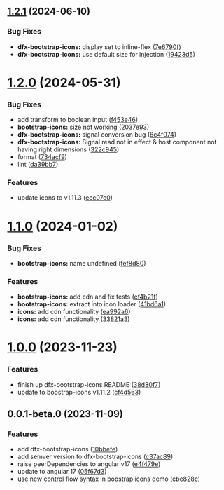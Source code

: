  
## [1.2.1](https://github.com/Dafnik/dfts-common/compare/dfx-bootstrap-icons-1.2.0...dfx-bootstrap-icons-1.2.1) (2024-06-10)


### Bug Fixes

* **dfx-bootstrap-icons:** display set to inline-flex ([7e6790f](https://github.com/Dafnik/dfts-common/commit/7e6790f0fe4f8b3624f4694af1e6ef74068e3e2e))
* **dfx-bootstrap-icons:** use default size for injection ([19423d5](https://github.com/Dafnik/dfts-common/commit/19423d5bf9ea43f2c174c567034a5f6aa4b3f8c6))



# [1.2.0](https://github.com/Dafnik/dfts-common/compare/dfx-bootstrap-icons-1.1.0...dfx-bootstrap-icons-1.2.0) (2024-05-31)


### Bug Fixes

* add transform to boolean input ([f453e46](https://github.com/Dafnik/dfts-common/commit/f453e4602a47d5ce7f1d56116afbf9b764b2aab1))
* **bootstrap-icons:** size not working ([2037e93](https://github.com/Dafnik/dfts-common/commit/2037e93d66c98649c3bb48e5d20b51921e0b7100))
* **dfx-bootstrap-icons:** signal conversion bug ([6c4f074](https://github.com/Dafnik/dfts-common/commit/6c4f074b3f1c23bd6bf04b4fd171e98c8f1c55a2))
* **dfx-bootstrap-icons:** Signal read not in effect & host component not having right dimensions ([322c945](https://github.com/Dafnik/dfts-common/commit/322c94589f8005d8bd07a75cf188407bac4566fb))
* format ([734acf9](https://github.com/Dafnik/dfts-common/commit/734acf97a16ec3be93466c4c3d0a2195000096c7))
* lint ([da39bb7](https://github.com/Dafnik/dfts-common/commit/da39bb712d19f2070436a15e21865e28619aa88e))


### Features

* update icons to v1.11.3 ([ecc07c0](https://github.com/Dafnik/dfts-common/commit/ecc07c04326e5a87b0c40bf5da03f114d8e0b670))



# [1.1.0](https://github.com/Dafnik/dfts-common/compare/dfx-bootstrap-icons-1.0.0...dfx-bootstrap-icons-1.1.0) (2024-01-02)

### Bug Fixes

- **bootstrap-icons:** name undefined ([fef8d80](https://github.com/Dafnik/dfts-common/commit/fef8d80fd4c7513f0876af660aac8da0aa1af2a1))

### Features

- **bootstrap-icons:** add cdn and fix tests ([ef4b21f](https://github.com/Dafnik/dfts-common/commit/ef4b21ff3ba35e1c2bae0a80921e68837ce6fdf5))
- **bootstrap-icons:** extract into icon loader ([41bd6a1](https://github.com/Dafnik/dfts-common/commit/41bd6a1dabd6aa97f0376795ba558906048296d2))
- **icons:** add cdn functionality ([ea992a6](https://github.com/Dafnik/dfts-common/commit/ea992a64e8c4c749f6e6180b7121a11381c0b323))
- **icons:** add cdn functionality ([33821a3](https://github.com/Dafnik/dfts-common/commit/33821a3eb3852be07553df351a18937c0c136fe5))

# [1.0.0](https://github.com/Dafnik/dfts-common/compare/dfx-bootstrap-icons-0.0.1-beta.0...dfx-bootstrap-icons-1.0.0) (2023-11-23)

### Features

- finish up dfx-bootstrap-icons README ([38d80f7](https://github.com/Dafnik/dfts-common/commit/38d80f72b44b217c41f44ff83c92d8e88cf6b4d1))
- update to boostrap-icons v1.11.2 ([cf4d563](https://github.com/Dafnik/dfts-common/commit/cf4d563c3759ac0dfbce42523fe6f2b8e910f5b9))

## 0.0.1-beta.0 (2023-11-09)

### Features

- add dfx-bootstrap-icons ([10bbefe](https://github.com/Dafnik/dfts-common/commit/10bbefed5863521a46c50ac55bb621517e76407a))
- add semver version to dfx-bootstrap-icons ([c37ac89](https://github.com/Dafnik/dfts-common/commit/c37ac89b53622ea281adbdd8bc7a70d23d11e3cb))
- raise peerDependencies to angular v17 ([e4f479e](https://github.com/Dafnik/dfts-common/commit/e4f479e25115e07c3ab9c02178e9ef424daa5c0c))
- update to angular 17 ([05f67d3](https://github.com/Dafnik/dfts-common/commit/05f67d3dd9e2798357c6e429fa3a84b99abed42a))
- use new control flow syntax in boostrap icons demo ([cbe828c](https://github.com/Dafnik/dfts-common/commit/cbe828c5bfcd87b44a1ac3c326bfa367ce5783c0))
